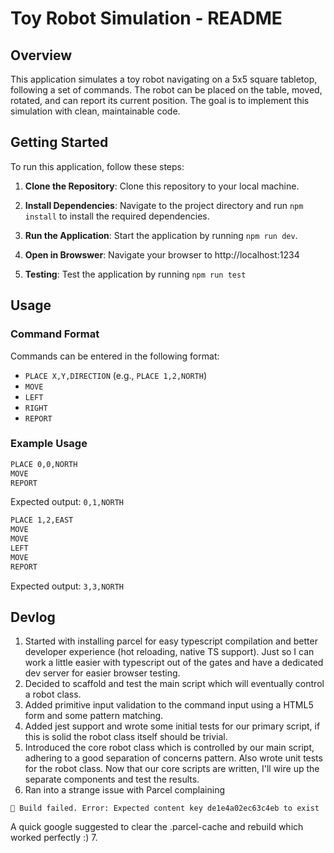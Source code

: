 # Toy Robot Simulation - README

## Overview

This application simulates a toy robot navigating on a 5x5 square tabletop, following a set of commands. The robot can be placed on the table, moved, rotated, and can report its current position. The goal is to implement this simulation with clean, maintainable code.

## Getting Started

To run this application, follow these steps:

1. **Clone the Repository**: Clone this repository to your local machine.

2. **Install Dependencies**: Navigate to the project directory and run `npm install` to install the required dependencies.

3. **Run the Application**: Start the application by running `npm run dev`.

4. **Open in Browswer**: Navigate your browser to http://localhost:1234

5. **Testing**: Test the application by running `npm run test`

## Usage

### Command Format

Commands can be entered in the following format:

- `PLACE X,Y,DIRECTION` (e.g., `PLACE 1,2,NORTH`)
- `MOVE`
- `LEFT`
- `RIGHT`
- `REPORT`

### Example Usage

```bash
PLACE 0,0,NORTH
MOVE
REPORT
```

Expected output: `0,1,NORTH`

```bash
PLACE 1,2,EAST
MOVE
MOVE
LEFT
MOVE
REPORT
```

Expected output: `3,3,NORTH`

## Devlog

1. Started with installing parcel for easy typescript compilation and better developer experience (hot reloading, native TS support). Just so I can work a little easier with typescript out of the gates and have a dedicated dev server for easier browser testing.
2. Decided to scaffold and test the main script which will eventually control a robot class.
3. Added primitive input validation to the command input using a HTML5 form and some pattern matching.
4. Added jest support and wrote some initial tests for our primary script, if this is solid the robot class itself should be trivial.
5. Introduced the core robot class which is controlled by our main script, adhering to a good separation of concerns pattern. Also wrote unit tests for the robot class. Now that our core scripts are written, I'll wire up the separate components and test the results.
6. Ran into a strange issue with Parcel complaining

`🚨 Build failed.
Error: Expected content key de1e4a02ec63c4eb to exist`

A quick google suggested to clear the .parcel-cache and rebuild which worked perfectly :) 7.
